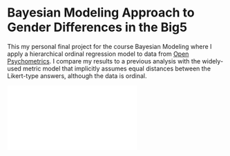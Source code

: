 # Bayesian Modeling Approach to Gender Differences in the Big5

This my personal final project for the course Bayesian Modeling where I apply a hierarchical ordinal regression model to data from [Open Psychometrics](https://openpsychometrics.org/_rawdata/). I compare my results to a previous analysis with the widely-used metric model that implicitly assumes equal distances between the Likert-type answers, although the data is ordinal.

![plot](./main.pdf)
